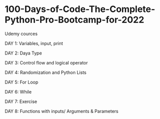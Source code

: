 # 100-Days-of-Code-The-Complete-Python-Pro-Bootcamp-for-2022
Udemy cources

DAY 1: Variables, input, print 

DAY 2: Daya Type

DAY 3: Control flow and logical operator

DAY 4: Randomization and Python Lists

DAY 5: For Loop

DAY 6: While

DAY 7: Exercise

DAY 8: Functions with inputs/ Arguments & Parameters
